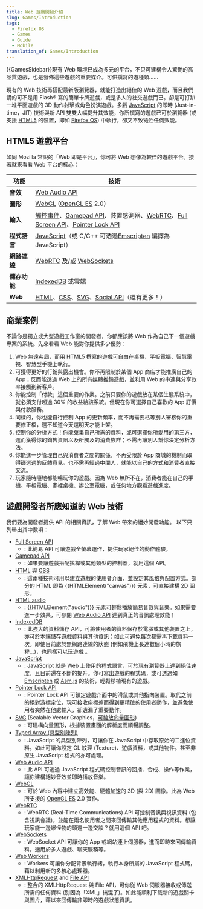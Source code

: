 ```yaml
---
title: Web 遊戲開發介紹
slug: Games/Introduction
tags:
  - Firefox OS
  - Games
  - Guide
  - Mobile
translation_of: Games/Introduction
---
```

{{GamesSidebar}}現有 Web 環境已成為多元的平台，不只可建構令人驚艷的高品質遊戲，也是發佈這些遊戲的重要媒介。可供撰寫的遊種類......

現有的 Web 技術再搭配最新版瀏覽器，就能打造出絕佳的 Web 遊戲，而且我們講的可不是用 Flash® 寫的簡單卡牌遊戲，或是多人的社交遊戲而已。卻是可打趴一堆平面遊戲的 3D 動作射擊或角色扮演遊戲。多虧 [JavaScript](/docs/JavaScript) 的即時 (Just-in-time，JIT) 技術與新 API 雙雙大幅提升其效能，你所撰寫的遊戲已可於瀏覽器 (或支援 [HTML5](/docs/HTML/HTML5) 的裝置，即如 [Firefox OS](/docs/Mozilla/Firefox_OS)) 中執行，卻又不致犧牲任何效能。

## HTML5 遊戲平台

如同 Mozilla 常說的「Web 即是平台」，你可將 Web 想像為較佳的遊戲平台。接著就來看看 Web 平台的核心：

| 功能         | 技術                                                                                                                                                                                                                          |
| ------------ | ----------------------------------------------------------------------------------------------------------------------------------------------------------------------------------------------------------------------------- |
| **音效**     | [Web Audio API](/docs/Web_Audio_API)                                                                                                                                                                                          |
| **圖形**     | [WebGL](/docs/WebGL) ([OpenGL ES](http://www.khronos.org/opengles/) 2.0)                                                                                                                                                      |
| **輸入**     | [觸控事件](/docs/DOM/Touch_events)、[Gamepad API](/docs/API/Gamepad/Using_Gamepad_API)、裝置感測器、[WebRTC](/docs/WebRTC)、[Full Screen API](/docs/DOM/Using_fullscreen_mode)、[Pointer Lock API](/docs/WebAPI/Pointer_Lock) |
| **程式語言** | [JavaScript](/docs/JavaScript)（或 C/C++ 可透過[Emscripten](https://github.com/kripken/emscripten/wiki) 編譯為 JavaScript）                                                                                                   |
| **網路連線** | [WebRTC](/docs/WebRTC) 及/或 [WebSockets](/docs/WebSockets)                                                                                                                                                                   |
| **儲存功能** | [IndexedDB](/docs/IndexedDB) 或雲端                                                                                                                                                                                           |
| **Web**      | [HTML](/docs/HTML)、[CSS](/docs/CSS)、[SVG](/docs/SVG)、[Social API](/docs/Social_API)（還有更多！）                                                                                                                          |

## 商業案例

不論你是獨立或大型遊戲工作室的開發者，你都應該將 Web 作為自己下一個遊戲專案的系統。先來看看 Web 能對你提供多少優勢：

1.  Web 無遠弗屆，而用 HTML5 撰寫的遊戲可自由在桌機、平板電腦、智慧電視、智慧型手機上執行。
2.  可獲得更好的行銷與露出機會。你不再限制於某個 App 商店才能推廣自己的 App；反而能透過 Web 上的所有媒體推銷遊戲，並利用 Web 的串連與分享效率接觸到新客戶。
3.  你能控制「付款」這個重要的作業。之前只要你的遊戲放在某個生態系統中，就必須支付超過 30% 的收益給該系統。但現在你可選擇自己喜歡的 App 訂價與付款服務。
4.  同樣的，你也能自行控制 App 的更新頻率，而不再需要枯等別人審核你的重要修正檔，還不知道今天還明天才能上架。
5.  控制你的分析方式！你能蒐集自己所需的資料，或可選擇你所愛用的第三方，進而獲得你的銷售資訊以及所觸及的消費族群；不需再讓別人幫你決定分析方法。
6.  你能進一步管理自己與消費者之間的關係，不再受限於 App 商城的機制而取得篩選過的反饋意見。也不需再經過中間人，就能以自己的方式和消費者直接交流。
7.  玩家隨時隨地都能暢玩你的遊戲。因為 Web 無所不在，消費者能在自己的手機、平板電腦、家裡桌機、辦公室電腦，或任何地方觀看遊戲進度。

## 遊戲開發者所應知道的 Web 技術

我們要為開發者提供 API 的相關資訊，了解 Web 帶來的絕妙開發功能。
以下只列舉出其中數項：

- [Full Screen API](/docs/DOM/Using_fullscreen_mode)
  - : 此簡易 API 可讓遊戲全螢幕運作，提供玩家絕佳的動作體驗。
- [Gamepad API](/docs/API/Gamepad/Using_Gamepad_API)
  - : 如果要讓遊戲搭配搖桿或其他類型的控制器，就用這個 API。
- [HTML](/docs/HTML) 與 [CSS](/docs/CSS)
  - : 這兩種技術可用以建立遊戲的使用者介面，並設定其風格與配置方式。部分的 HTML 即為 {{HTMLElement("canvas")}} 元素，可直接建構 2D 圖形。
- [HTML audio](/docs/HTML/Element/audio)
  - : {{HTMLElement("audio")}} 元素可輕鬆播放簡易音效與音樂。如果需要進一步效果，可參閱 [Web Audio API](/docs/Web_Audio_API) 達到真正的音訊處理效能！
- [IndexedDB](/docs/IndexedDB)
  - : 此強大的資料儲存 API，可將使用者的資料保存於電腦或其他裝置之上，亦可於本端儲存遊戲資料與其他資訊；如此可避免每次都需再下載資料一次。即使目前處於無網路連線的狀態 (例如飛機上長達數個小時的旅程...)，也同樣可以玩遊戲 。
- [JavaScript](/docs/JavaScript)
  - : JavaScript 就是 Web 上使用的程式語言，可於現有瀏覽器上達到絕佳速度，且目前還在不斷的提升。你可寫出遊戲的程式碼，或可透過如 [Emscripten](https://github.com/kripken/emscripten/wiki) 或 [Asm.js](http://asmjs.org/spec/latest/) 的技術，輕鬆移植現有的遊戲。
- [Pointer Lock API](/docs/WebAPI/Pointer_Lock)
  - : Pointer Lock API 可鎖定遊戲介面中的滑鼠或其他指向裝置。取代之前的絕對游標定位，現可接收座標差而得到更精確的使用者動作，並避免使用者突然在他處輸入，卻遺漏了重要動作。
- [SVG](/docs/SVG) (Scalable Vector Graphics，[可縮放向量圖形](/docs/SVG))
  - : 可建構向量圖形，根據裝置畫面的解析度而順暢調整。
- [Typed Array (具型別陣列)](/docs/JavaScript/Typed_arrays)
  - : JavaScript 的具型別陣列，可讓你在 JavaScript 中存取原始的二進位資料。如此可讓你設定 GL 紋理 (Texture)、遊戲資料，或其他物件。甚至非原生 JavaScript 格式的亦可處理。
- [Web Audio API](/docs/Web_Audio_API)
  - : 此 API 可透過 JavaScript 程式碼控制音訊的回播、合成、操作等作業，讓你建構絕妙音效並即時播放音樂。
- [WebGL](/docs/WebGL)
  - : 可於 Web 內容中建立高效能、硬體加速的 3D (與 2D) 圖像。此為 Web 所支援的 [OpenGL ES](http://www.khronos.org/opengles/) 2.0 實作。
- [WebRTC](/docs/WebRTC)
  - : WebRTC (Real-Time Communications) API 可控制音訊與視訊資料 (包含視訊會議)，並能在兩名使用者之間來回傳輸其他應用程式的資料。想讓玩家能一邊爆怪物的頭還一邊交談？就用這個 API 吧。
- [WebSockets](/docs/WebSockets)
  - : WebSocket API 可讓你的 App 或網站連上伺服器，進而即時來回傳輸資料。適用於多人遊戲、聊天服務等。
- [Web Workers](/docs/DOM/Using_web_workers)
  - : Workers 可讓你分配背景執行緒，執行本身所屬的 JavaScript 程式碼，藉以利用新的多核心處理器。
- [XMLHttpRequest](/docs/DOM/XMLHttpRequest) and [File API](/docs/Web/API/File_and_Directory_Entries_API)
  - : 整合的 XMLHttpRequest 與 File API，可你從 Web 伺服器接收或傳送所需的任何資料 (別因為「XML」搞混了)。如此能順利下載新的遊戲關卡與圖片，藉以來回傳輸非即時的遊戲狀態資訊。
